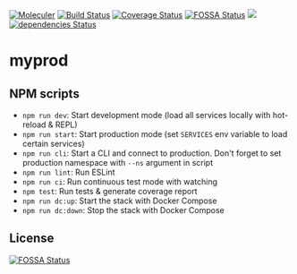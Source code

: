 [![Moleculer](https://badgen.net/badge/Powered%20by/Moleculer/0e83cd)](https://moleculer.services)
[![Build Status](https://travis-ci.com/yayanbachtiar/moleculer-example.svg?branch=master)](https://travis-ci.com/yayanbachtiar/moleculer-example)
[![Coverage Status](https://coveralls.io/repos/github/yayanbachtiar/moleculer-example/badge.svg?branch=master)](https://coveralls.io/github/yayanbachtiar/moleculer-example?branch=master)
[![FOSSA Status](https://app.fossa.io/api/projects/git%2Bgithub.com%2Fyayanbachtiar%2Fmoleculer-example.svg?type=shield)](https://app.fossa.io/projects/git%2Bgithub.com%2Fyayanbachtiar%2Fmoleculer-example?ref=badge_shield)
<a href="https://codeclimate.com/github/yayanbachtiar/moleculer-example/maintainability"><img src="https://api.codeclimate.com/v1/badges/157a2f901b592016eaac/maintainability" /></a>
[![dependencies Status](https://david-dm.org/yayanbachtiar/moleculer-example/status.svg)](https://david-dm.org/yayanbachtiar/moleculer-example)

# myprod

## NPM scripts

- `npm run dev`: Start development mode (load all services locally with hot-reload & REPL)
- `npm run start`: Start production mode (set `SERVICES` env variable to load certain services)
- `npm run cli`: Start a CLI and connect to production. Don't forget to set production namespace with `--ns` argument in script
- `npm run lint`: Run ESLint
- `npm run ci`: Run continuous test mode with watching
- `npm test`: Run tests & generate coverage report
- `npm run dc:up`: Start the stack with Docker Compose
- `npm run dc:down`: Stop the stack with Docker Compose


## License
[![FOSSA Status](https://app.fossa.io/api/projects/git%2Bgithub.com%2Fyayanbachtiar%2Fmoleculer-example.svg?type=large)](https://app.fossa.io/projects/git%2Bgithub.com%2Fyayanbachtiar%2Fmoleculer-example?ref=badge_large)